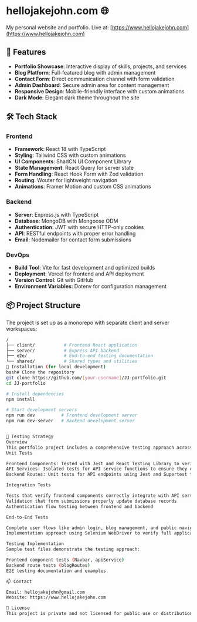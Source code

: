 # hellojakejohn.com 🌐

My personal website and portfolio. Live at: [https://www.hellojakejohn.com](https://www.hellojakejohn.com)

## 🚀 Features

- **Portfolio Showcase**: Interactive display of skills, projects, and services
- **Blog Platform**: Full-featured blog with admin management
- **Contact Form**: Direct communication channel with form validation
- **Admin Dashboard**: Secure admin area for content management
- **Responsive Design**: Mobile-friendly interface with custom animations
- **Dark Mode**: Elegant dark theme throughout the site

## 🛠️ Tech Stack

### Frontend
- **Framework**: React 18 with TypeScript
- **Styling**: Tailwind CSS with custom animations
- **UI Components**: ShadCN UI Component Library
- **State Management**: React Query for server state
- **Form Handling**: React Hook Form with Zod validation
- **Routing**: Wouter for lightweight navigation
- **Animations**: Framer Motion and custom CSS animations

### Backend
- **Server**: Express.js with TypeScript
- **Database**: MongoDB with Mongoose ODM
- **Authentication**: JWT with secure HTTP-only cookies
- **API**: RESTful endpoints with proper error handling
- **Email**: Nodemailer for contact form submissions

### DevOps
- **Build Tool**: Vite for fast development and optimized builds
- **Deployment**: Vercel for frontend and API deployment
- **Version Control**: Git with GitHub
- **Environment Variables**: Dotenv for configuration management

## 📦 Project Structure

The project is set up as a monorepo with separate client and server workspaces:

```bash
/
├── client/           # Frontend React application
├── server/           # Express API backend
├── e2e/              # End-to-end testing documentation
└── shared/           # Shared types and utilities
🔧 Installation (for local development)
bash# Clone the repository
git clone https://github.com/[your-username]/JJ-portfolio.git
cd JJ-portfolio

# Install dependencies
npm install

# Start development servers
npm run dev          # Frontend development server
npm run dev-server   # Backend development server


🧪 Testing Strategy
Overview
This portfolio project includes a comprehensive testing approach across multiple levels:
Unit Tests

Frontend Components: Tested with Jest and React Testing Library to verify correct rendering and user interactions
API Services: Isolated tests for API service functions to ensure they call correct endpoints and handle responses appropriately
Backend Routes: Unit tests for API endpoints using Jest and Supertest to verify CRUD operations work correctly

Integration Tests

Tests that verify frontend components correctly integrate with API services
Validation that form submissions properly update database records
Authentication flow testing between frontend and backend

End-to-End Tests

Complete user flows like admin login, blog management, and public navigation
Implementation approach using Selenium WebDriver to verify full application stack

Testing Implementation
Sample test files demonstrate the testing approach:

Frontend component tests (Navbar, apiService)
Backend route tests (blogRoutes)
E2E testing documentation and examples

📫 Contact

Email: hellojakejohn@gmail.com
Website: https://www.hellojakejohn.com

📝 License
This project is private and not licensed for public use or distribution.